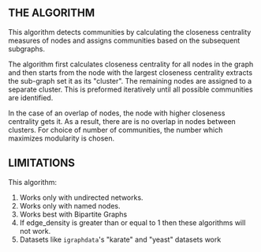 ## THE ALGORITHM

This algorithm detects communities by calculating the closeness centrality measures of nodes and assigns communities based on the subsequent subgraphs.

The algorithm first calculates closeness centrality for all nodes in the graph and then starts from the node with the largest closeness centrality extracts the sub-graph set it as its "cluster". The remaining nodes are assigned to a separate cluster. This is preformed iteratively until all possible communities are identified.

In the case of an overlap of nodes, the node with higher closeness centrality gets it. As a result, there are is no overlap in nodes between clusters. For choice of number of communities, the number which maximizes modularity is chosen.

## LIMITATIONS

This algorithm:

1. Works only with undirected networks.
2. Works only with named nodes.
3. Works best with Bipartite Graphs
4. If edge_density is greater than or equal to 1 then these algorithms will not work. 
5. Datasets like `igraphdata`'s "karate" and "yeast" datasets work
